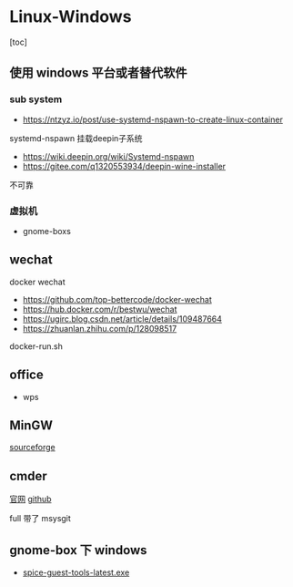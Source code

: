 # Linux-Windows

[toc]

## 使用 windows 平台或者替代软件

### sub system

- <https://ntzyz.io/post/use-systemd-nspawn-to-create-linux-container>

systemd-nspawn 挂载deepin子系统

- <https://wiki.deepin.org/wiki/Systemd-nspawn>
- <https://gitee.com/q1320553934/deepin-wine-installer>

不可靠

### 虚拟机

- gnome-boxs

## wechat

docker wechat

- <https://github.com/top-bettercode/docker-wechat>
- <https://hub.docker.com/r/bestwu/wechat>
- <https://ugirc.blog.csdn.net/article/details/109487664>
- <https://zhuanlan.zhihu.com/p/128098517>

docker-run.sh

## office

- wps

## MinGW

[sourceforge](https://sourceforge.net/projects/mingw-w64/files/)

## cmder

[官网](https://cmder.net/)
[github](https://github.com/cmderdev/cmder/releases)

full 带了 msysgit

## gnome-box 下 windows

- [spice-guest-tools-latest.exe](https://www.spice-space.org/download.html)
